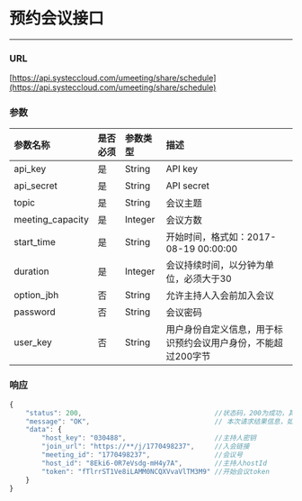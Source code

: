 # 预约会议接口

---

### URL

[https://api.systeccloud.com/umeeting/share/schedule](https://api.systeccloud.com/umeeting/share/schedule)

### 参数

| 参数名称 | 是否必须 | 参数类型 | 描述 |
| :--- | :--- | :--- | :--- |
| api\_key | 是 | String | API key |
| api\_secret | 是 | String | API secret |
| topic | 是 | String | 会议主题 |
| meeting\_capacity | 是 | Integer | 会议方数 |
| start\_time | 是 | String | 开始时间，格式如：2017-08-19 00:00:00 |
| duration | 是 | Integer | 会议持续时间，以分钟为单位，必须大于30 |
| option\_jbh | 否 | String | 允许主持人入会前加入会议 |
| password | 否 | String | 会议密码 |
| user\_key | 否 | String | 用户身份自定义信息，用于标识预约会议用户身份，不能超过200字节 |

### 响应

```js
{
    "status": 200,                                 //状态码，200为成功，其他值为失败
    "message": "OK",                               // 本次请求结果信息，如果为错误时，即为详细的错误信息
    "data": {
        "host_key": "030488",                      //主持人密钥
        "join_url": "https://**/j/1770498237",     //入会链接
        "meeting_id": "1770498237",                //会议号   
        "host_id": "8Eki6-0R7eVsdg-mH4y7A",        //主持人hostId
        "token": "fTlrrST1Ve8iLAMM0NCQXVvaVlTM3M9" //开始会议token
    }
}
```



